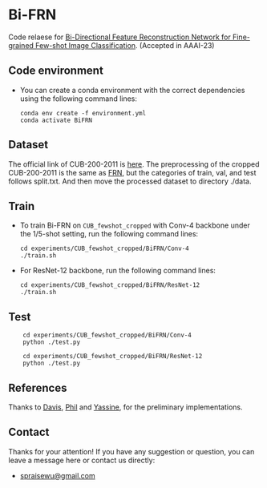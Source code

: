 # Bi-FRN



Code relaese for [Bi-Directional Feature Reconstruction Network for Fine-grained Few-shot Image Classification](https://arxiv.org/abs/2211.17161). (Accepted in AAAI-23)

## Code environment

* You can create a conda environment with the correct dependencies using the following command lines:

  ```shell
  conda env create -f environment.yml
  conda activate BiFRN
  ```

## Dataset

The official link of CUB-200-2011 is [here](http://www.vision.caltech.edu/datasets/cub_200_2011/). The preprocessing of the cropped CUB-200-2011 is the same as [FRN](https://github.com/Tsingularity/FRN), but the categories  of train, val, and test follows split.txt. And then move the processed dataset  to directory ./data.

## Train

* To train Bi-FRN on `CUB_fewshot_cropped` with Conv-4 backbone under the 1/5-shot setting, run the following command lines:

  ```shell
  cd experiments/CUB_fewshot_cropped/BiFRN/Conv-4
  ./train.sh
  ```

* For ResNet-12 backbone, run the following command lines:

  ```shell
  cd experiments/CUB_fewshot_cropped/BiFRN/ResNet-12
  ./train.sh
  ```

## Test

```shell
    cd experiments/CUB_fewshot_cropped/BiFRN/Conv-4
    python ./test.py
    
    cd experiments/CUB_fewshot_cropped/BiFRN/ResNet-12
    python ./test.py
```

## References

Thanks to  [Davis](https://github.com/Tsingularity/FRN), [Phil](https://github.com/lucidrains/vit-pytorch) and  [Yassine](https://github.com/yassouali/SCL), for the preliminary implementations.

## Contact

Thanks for your attention!
If you have any suggestion or question, you can leave a message here or contact us directly:

- spraisewu@gmail.com
